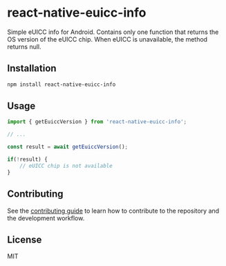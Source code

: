 # react-native-euicc-info

Simple eUICC info for Android. Contains only one function that returns the OS version of the eUICC chip. When eUICC is unavailable, the method returns null.

## Installation

```sh
npm install react-native-euicc-info
```

## Usage

```js
import { getEuiccVersion } from 'react-native-euicc-info';

// ...

const result = await getEuiccVersion();

if(!result) {
    // eUICC chip is not available
}
```

## Contributing

See the [contributing guide](CONTRIBUTING.md) to learn how to contribute to the repository and the development workflow.

## License

MIT

